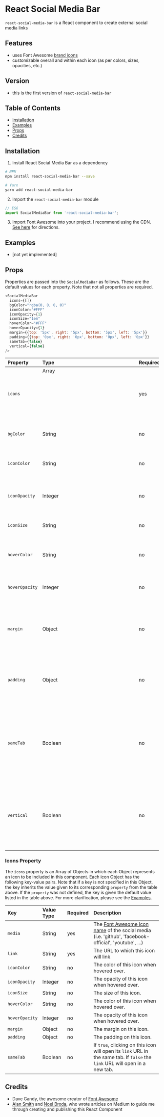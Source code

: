 # React Social Media Bar
`react-social-media-bar` is a React component to create external social media links

## Features
- uses Font Awesome [brand icons](http://fontawesome.io/icons/#brand)
- customizable overall and within each icon (as per colors, sizes, opacities, etc.)

## Version
- this is the first version of `react-social-media-bar`

## Table of Contents
- [Installation](#installation)
- [Examples](#examples)
- [Props](#props)
- [Credits](#credits)

## Installation
1. Install React Social Media Bar as a dependency
```bash
# NPM
npm install react-social-media-bar --save

# Yarn
yarn add react-social-media-bar
```

2. Import the `react-social-media-bar` module
```javascript
// ES6
import SocialMediaBar from 'react-social-media-bar';
```

3. Import Font Awesome into your project. I recommend using the CDN.
[See here](http://fontawesome.io/get-started/) for directions.

## Examples
- [not yet implemented]

## Props
Properties are passed into the `SocialMediaBar` as follows. These are the default values for each property. Note that not all properties are required.
```javascript
<SocialMediaBar
  icons={[]}
  bgColor="rgba(0, 0, 0, 0)"
  iconColor="#FFF"
  iconOpacity={1}
  iconSize="1em"
  hoverColor="#FFF"
  hoverOpacity={1}
  margin={{top: '5px', right: '5px', bottom: '5px', left: '5px'}}
  padding={{top: '0px', right: '0px', bottom: '0px', left: '0px'}}
  sameTab={false}
  vertical={false}
/>
```

| Property | Type | Required | Default | Description
|:---|:---|:---|:---|:---|
| `icons` | Array<Object> | yes | [] | The icons that will be rendered. See below for format. |
| `bgColor` | String | no | rgba(0, 0, 0, 0) | The background color of the component. |
| `iconColor` | String | no | #FFF | The color of each icon in the `icons` array when hovered over. |
| `iconOpacity` | Integer | no | 1 | The opacity of each icon in the `icons` array when hovered over. |
| `iconSize` | String | no | 1em | The size of each icon in the `icons` array. |
| `hoverColor` | String | no | #FFF | The color of an icon in the `icons` array when hovered over. |
| `hoverOpacity` | Integer | no | 1 | The opacity of an icon in the `icons` array when hovered over. |
| `margin` | Object | no | {top: '5px', right: '5px', bottom: '5px', left: '5px'} | The margin on each icon in the `icons` array. |
| `padding` | Object | no | {top: '0px', right: '0px', bottom: '0px', left: '0px'} | The padding on each icon in the `icons` array. |
| `sameTab` | Boolean | no | false | If `true`, clicking on an icon will open its corresponding media link in the same tab. If `false` (by default), media links will open in a new tab. |
| `vertical` | Boolean | no | false | If `true`, the icons will be rendered vertically in a column. If `false` (by default), the icons will be rendered horizontally in a row. |

### Icons Property
The `icons` property is an Array of Objects in which each Object represents an icon to be included in this component.
Each icon Object has the following key-value pairs. Note that if a key is not specified in this Object, the key inherits the value given to its corresponding `property` from the table above. If the `property` was not defined, the key is given the default value listed in the table above.
For more clarification, please see the [Examples](#examples).

| Key | Value Type | Required | Description |
|:---|:---|:---|:---|
| `media` | String | yes | The [Font Awesome icon name](http://fontawesome.io/icons/#brand) of the social media (i.e. 'github', 'facebook-official', 'youtube', ...) |
| `link` | String | yes | The URL to which this icon will link |
| `iconColor` | String | no | The color of this icon when hovered over. |
| `iconOpacity` | Integer | no | The opacity of this icon when hovered over. |
| `iconSize` | String | no | The size of this icon. |
| `hoverColor` | String | no | The color of this icon when hovered over. |
| `hoverOpacity` | Integer | no | The opacity of this icon when hovered over. |
| `margin` | Object | no | The margin on this icon. |
| `padding` | Object | no | The padding on this icon. |
| `sameTab` | Boolean | no | If `true`, clicking on this icon will open its `link` URL in the same tab. If `false` the `link` URL will open in a new tab. |

## Credits
- Dave Gandy, the awesome creator of [Font Awesome](http://fontawesome.io/)
- [Alan Smith](https://hackernoon.com/building-a-react-component-library-part-2-46fd4f77bb5c) and [Noel Broda](https://medium.com/@BrodaNoel/how-to-create-a-react-component-and-publish-it-in-npm-668ad7d363ce), who wrote articles on Medium to guide me through creating and publishing this React Component
